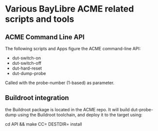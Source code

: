 # Various BayLibre ACME related scripts and tools #

## ACME  Command Line API ##

The following scripts and Apps figure the ACME command-line API:

* dut-switch-on
* dut-switch-off
* dut-hard-reset
* dut-dump-probe

Called with the probe-number (1-based) as parameter.

## Buildroot integration

the Buildroot package is located in the ACME repo. It will
build dut-probe-dump using the Buildroot toolchain, and deploy
it to the target using:

cd API && make CC= DESTDIR= install
